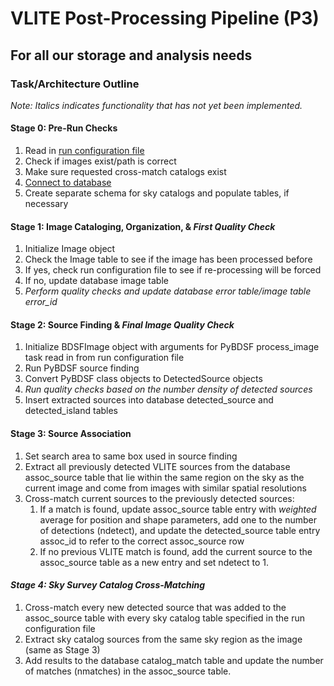 # VLITE Post-Processing Pipeline (P3)
## For all our storage and analysis needs
### Task/Architecture Outline

*Note: Italics indicates functionality that has not yet been implemented.*

#### Stage 0: Pre-Run Checks
1. Read in [run configuration file](../example_config.yaml)
2. Check if images exist/path is correct
3. Make sure requested cross-match catalogs exist
4. [Connect to database](https://docs.google.com/spreadsheets/d/e/2PACX-1vR20qGzJ7U3hFBNYZ1IUJWcFpdlOmfjQKv_8pk6aRW7BuljZ6VGNWyagHnsMVkZ6_Y9-Dl1vEwNv8Bg/pubhtml "database schema")
5. Create separate schema for sky catalogs and populate tables, if necessary

#### Stage 1: Image Cataloging, Organization, & *First Quality Check*
1. Initialize Image object
2. Check the Image table to see if the image has been processed before
3. If yes, check run configuration file to see if re-processing will be forced
4. If no, update database image table
5. *Perform quality checks and update database error table/image table error_id*

#### Stage 2: Source Finding & *Final Image Quality Check*
1. Initialize BDSFImage object with arguments for PyBDSF process_image task
read in from run configuration file
2. Run PyBDSF source finding
3. Convert PyBDSF class objects to DetectedSource objects
4. *Run quality checks based on the number density of detected sources*
5. Insert extracted sources into database detected_source and detected_island tables

#### Stage 3: Source Association
1. Set search area to same box used in source finding
2. Extract all previously detected VLITE sources from the database assoc_source
table that lie within the same region on the sky as the current image and come
from images with similar spatial resolutions
3. Cross-match current sources to the previously detected sources:
    1. If a match is found, update assoc_source table entry with *weighted*
    average for position and shape parameters, add one to the number of detections
    (ndetect), and update the detected_source table
    entry assoc_id to refer to the correct assoc_source row
    2. If no previous VLITE match is found, add the current source to the
    assoc_source table as a new entry and set ndetect to 1.

#### *Stage 4: Sky Survey Catalog Cross-Matching*
1. Cross-match every new detected source that was added to the assoc_source
table with every sky catalog table specified in the run configuration file
2. Extract sky catalog sources from the same sky region as the image (same
as Stage 3)
3. Add results to the database catalog_match table and update the number of
matches (nmatches) in the assoc_source table.